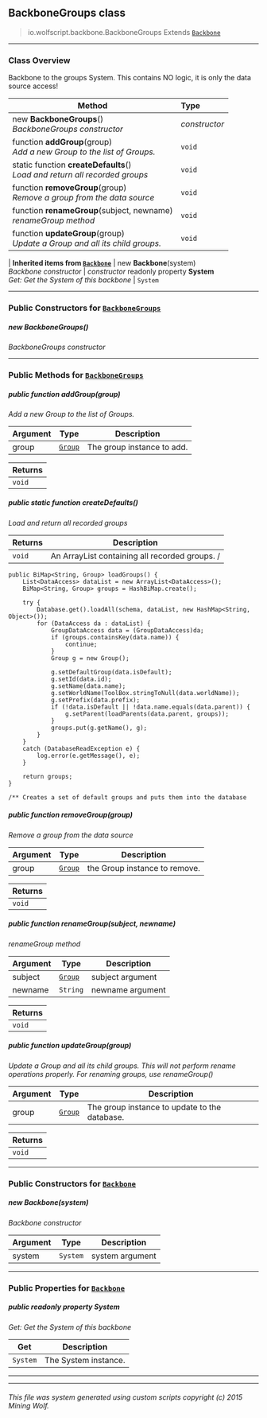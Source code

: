 ## BackboneGroups __class__

>io.wolfscript.backbone.BackboneGroups
>Extends [`Backbone`](Backbone.md)

---

### Class Overview

Backbone to the groups System. This contains NO logic, it is only the data source access!

Method | Type   
--- | :--- 
new __BackboneGroups__() <br> _BackboneGroups constructor_ | _constructor_
 function __addGroup__(group) <br> _Add a new Group to the list of Groups._ | `void`
static function __createDefaults__() <br> _Load and return all recorded groups_ | `void`
 function __removeGroup__(group) <br> _Remove a group from the data source_ | `void`
 function __renameGroup__(subject, newname) <br> _renameGroup method_ | `void`
 function __updateGroup__(group) <br> _Update a Group and all its child groups._ | `void`
 |
__Inherited items from [`Backbone`](Backbone.md)__ |
new __Backbone__(system) <br> _Backbone constructor_ | _constructor_
 readonly property __System__ <br> _Get: Get the System of this backbone_ | `System`





---

### Public Constructors for [`BackboneGroups`](BackboneGroups.md)

##### <a id='backbonegroups'></a>new __BackboneGroups__() 

_BackboneGroups constructor_


---

### Public Methods for [`BackboneGroups`](BackboneGroups.md)

##### <a id='addgroup'></a>public  function __addGroup__(group)

_Add a new Group to the list of Groups._

Argument | Type | Description  
--- | --- | --- 
group | [`Group`](../user/Group.md) | The group instance to add.

Returns | 
--- | 
`void` |


##### <a id='createdefaults'></a>public static function __createDefaults__()

_Load and return all recorded groups_

Returns | Description
--- | --- 
`void` | An ArrayList containing all recorded groups. /
    public BiMap<String, Group> loadGroups() {
        List<DataAccess> dataList = new ArrayList<DataAccess>();
        BiMap<String, Group> groups = HashBiMap.create();

        try {
            Database.get().loadAll(schema, dataList, new HashMap<String, Object>());
            for (DataAccess da : dataList) {
                GroupDataAccess data = (GroupDataAccess)da;
                if (groups.containsKey(data.name)) {
                    continue;
                }
                Group g = new Group();

                g.setDefaultGroup(data.isDefault);
                g.setId(data.id);
                g.setName(data.name);
                g.setWorldName(ToolBox.stringToNull(data.worldName));
                g.setPrefix(data.prefix);
                if (!data.isDefault || !data.name.equals(data.parent)) {
                    g.setParent(loadParents(data.parent, groups));
                }
                groups.put(g.getName(), g);
            }
        }
        catch (DatabaseReadException e) {
            log.error(e.getMessage(), e);
        }

        return groups;
    }

    /** Creates a set of default groups and puts them into the database


##### <a id='removegroup'></a>public  function __removeGroup__(group)

_Remove a group from the data source_

Argument | Type | Description  
--- | --- | --- 
group | [`Group`](../user/Group.md) | the Group instance to remove.

Returns | 
--- | 
`void` |


##### <a id='renamegroup'></a>public  function __renameGroup__(subject, newname)

_renameGroup method_

Argument | Type | Description  
--- | --- | --- 
subject | [`Group`](../user/Group.md) | subject argument
newname | `String` | newname argument

Returns | 
--- | 
`void` |


##### <a id='updategroup'></a>public  function __updateGroup__(group)

_Update a Group and all its child groups. This will not perform rename operations properly. For renaming groups, use renameGroup()_

Argument | Type | Description  
--- | --- | --- 
group | [`Group`](../user/Group.md) | The group instance to update to the database.

Returns | 
--- | 
`void` |


---
### Public Constructors for [`Backbone`](Backbone.md)

##### <a id='backbone'></a>new __Backbone__(system) 

_Backbone constructor_

Argument | Type | Description  
--- | --- | --- 
system | `System` | system argument

---

### Public Properties for [`Backbone`](Backbone.md)

##### <a id='system'></a>public  readonly property __System__

_Get: Get the System of this backbone_

Get | Description
--- | --- 
`System` | The System instance.



---


---


###### This file was system generated using custom scripts copyright (c) 2015 Mining Wolf.
	

